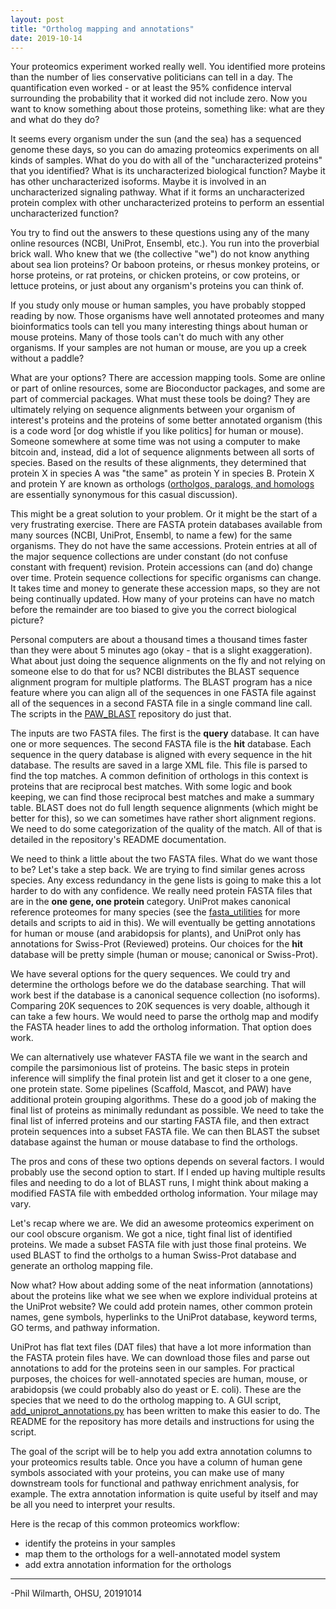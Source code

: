 ```yaml
---
layout: post
title: "Ortholog mapping and annotations"
date: 2019-10-14
---
```


Your proteomics experiment worked really well. You identified more proteins than the number of lies conservative politicians can tell in a day. The quantification even worked - or at least the 95% confidence interval surrounding the probability that it worked did not include zero. Now you want to know something about those proteins, something like: what are they and what do they do?

It seems every organism under the sun (and the sea) has a sequenced genome these days, so you can do amazing proteomics experiments on all kinds of samples. What do you do with all of the "uncharacterized proteins" that you identified? What is its uncharacterized biological function? Maybe it has other uncharacterized isoforms. Maybe it is involved in an uncharacterized signaling pathway. What if it forms an uncharacterized protein complex with other uncharacterized proteins to perform an essential uncharacterized function?

You try to find out the answers to these questions using any of the many online resources (NCBI, UniProt, Ensembl, etc.). You run into the proverbial brick wall. Who knew that we (the collective "we") do not know anything about sea lion proteins? Or baboon proteins, or rhesus monkey proteins, or horse proteins, or rat proteins, or chicken proteins, or cow proteins, or lettuce proteins, or just about any organism's proteins you can think of.

If you study only mouse or human samples, you have probably stopped reading by now. Those organisms have well annotated proteomes and many bioinformatics tools can tell you many interesting things about human or mouse proteins. Many of those tools can't do much with any other organisms. If your samples are not human or mouse, are you up a creek without a paddle?

What are your options? There are accession mapping tools. Some are online or part of online resources, some are Bioconductor packages, and some are part of commercial packages. What must these tools be doing? They are ultimately relying on sequence alignments between your organism of interest's proteins and the proteins of some better annotated organism (this is a code word [or dog whistle if you like politics] for human or mouse). Someone somewhere at some time was not using a computer to make bitcoin and, instead, did a lot of sequence alignments between all sorts of species. Based on the results of these alignments, they determined that protein X in species A was "the same" as protein Y in species B. Protein X and protein Y are known as orthologs ([ortholgos, paralogs, and homologs](https://biology.stackexchange.com/questions/4962/what-is-the-difference-between-orthologs-paralogs-and-homologs) are essentially synonymous for this casual discussion).

This might be a great solution to your problem. Or it might be the start of a very frustrating exercise. There are FASTA protein databases available from many sources (NCBI, UniProt, Ensembl, to name a few) for the same organisms. They do not have the same accessions. Protein entries at all of the major sequence collections are under constant (do not confuse constant with frequent) revision. Protein accessions can (and do) change over time. Protein sequence collections for specific organisms can change. It takes time and money to generate these accession maps, so they are not being continually updated. How many of your proteins can have no match before the remainder are too biased to give you the correct biological picture?

Personal computers are about a thousand times a thousand times faster than they were about 5 minutes ago (okay - that is a slight exaggeration). What about just doing the sequence alignments on the fly and not relying on someone else to do that for us? NCBI distributes the BLAST sequence alignment program for multiple platforms. The BLAST program has a nice feature where you can align all of the sequences in one FASTA file against all of the sequences in a second FASTA file in a single command line call. The scripts in the [PAW_BLAST](https://github.com/pwilmart/PAW_BLAST) repository do just that.

The inputs are two FASTA files. The first is the **query** database. It can have one or more sequences. The second FASTA file is the **hit** database. Each sequence in the query database is aligned with every sequence in the hit database. The results are saved in a large XML file. This file is parsed to find the top matches. A common definition of orthologs in this context is proteins that are reciprocal best matches. With some logic and book keeping, we can find those reciprocal best matches and make a summary table. BLAST does not do full length sequence alignments (which might be better for this), so we can sometimes have rather short alignment regions. We need to do some categorization of the quality of the match. All of that is detailed in the repository's README documentation.

We need to think a little about the two FASTA files. What do we want those to be? Let's take a step back. We are trying to find similar genes across species. Any excess redundancy in the gene lists is going to make this a lot harder to do with any confidence. We really need protein FASTA files that are in the **one gene, one protein** category. UniProt makes canonical reference proteomes for many species (see the [fasta_utilities](https://github.com/pwilmart/fasta_utilities) for more details and scripts to aid in this). We will eventually be getting annotations for human or mouse (and arabidopsis for plants), and UniProt only has annotations for Swiss-Prot (Reviewed) proteins. Our choices for the **hit** database will be pretty simple (human or mouse; canonical or Swiss-Prot).

We have several options for the query sequences. We could try and determine the orthologs before we do the database searching. That will work best if the database is a canonical sequence collection (no isoforms). Comparing 20K sequences to 20K sequences is very doable, although it can take a few hours. We would need to parse the ortholg map and modify the FASTA header lines to add the ortholog information. That option does work.

We can alternatively use whatever FASTA file we want in the search and compile the parsimonious list of proteins. The basic steps in protein inference will simplify the final protein list and get it closer to a one gene, one protein state. Some pipelines (Scaffold, Mascot, and PAW) have additional protein grouping algorithms. These do a good job of making the final list of proteins as minimally redundant as possible. We need to take the final list of inferred proteins and our starting FASTA file, and then extract protein sequences into a subset FASTA file. We can then BLAST the subset database against the human or mouse database to find the orthologs.

The pros and cons of these two options depends on several factors. I would probably use the second option to start. If I ended up having multiple results files and needing to do a lot of BLAST runs, I might think about making a modified FASTA file with embedded ortholog information. Your milage may vary.

Let's recap where we are. We did an awesome proteomics experiment on our cool obscure organism. We got a nice, tight final list of identified proteins. We made a subset FASTA file with just those final proteins. We used BLAST to find the ortholgs to a human Swiss-Prot database and generate an ortholog mapping file.

Now what? How about adding some of the neat information (annotations) about the proteins like what we see when we explore individual proteins at the UniProt website? We could add protein names, other common protein names, gene symbols, hyperlinks to the UniProt database, keyword terms, GO terms, and pathway information.

UniProt has flat text files (DAT files) that have a lot more information than the FASTA protein files have. We can download those files and parse out annotations to add for the proteins seen in our samples. For practical purposes, the choices for well-annotated species are human, mouse, or arabidopsis (we could probably also do yeast or E. coli). These are the species that we need to do the ortholog mapping to. A GUI script, [add_uniprot_annotations.py](https://github.com/pwilmart/annotations) has been written to make this easier to do. The README for the repository has more details and instructions for using the script.

The goal of the script will be to help you add extra annotation columns to your proteomics results table. Once you have a column of human gene symbols associated with your proteins, you can make use of many downstream tools for functional and pathway enrichment analysis, for example. The extra annotation information is quite useful by itself and may be all you need to interpret your results.

Here is the recap of this common proteomics workflow:

- identify the proteins in your samples
- map them to the orthologs for a well-annotated model system
- add extra annotation information for the orthologs

---

-Phil Wilmarth, OHSU, 20191014    
